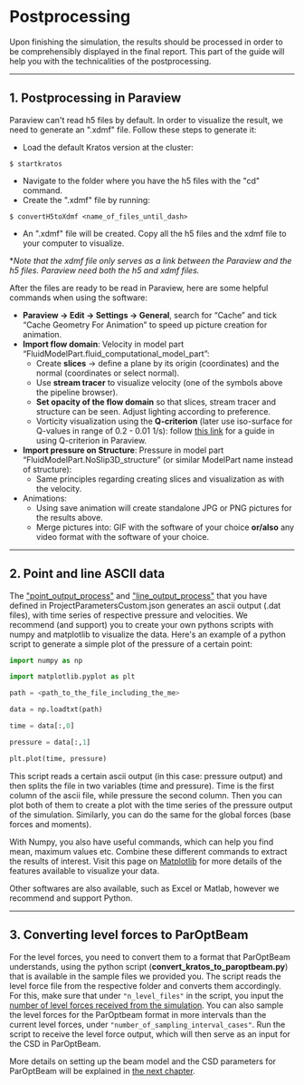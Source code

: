 # Postprocessing
Upon finishing the simulation, the results should be processed in order to be comprehensibly displayed in the final report. This part of the guide will help you with the technicalities of the postprocessing.

___
## 1. Postprocessing in Paraview
Paraview can't read h5 files by default. In order to visualize the result, we need to generate an ".xdmf" file. Follow these steps to generate it:

- Load the default Kratos version at the cluster:
```shell
$ startkratos
```
- Navigate to the folder where you have the h5 files with the "cd" command.
- Create the ".xdmf" file by running:
```shell
$ convertH5toXdmf <name_of_files_until_dash>
```
- An ".xdmf" file will be created. Copy all the h5 files and the xdmf file to your computer to visualize. 

**Note that the xdmf file only serves as a link between the Paraview and the h5 files. Paraview need both the h5 and xdmf files.* 

After the files are ready to be read in Paraview, here are some helpful commands when using the software:
- **Paraview → Edit → Settings → General**, search for “Cache” and tick “Cache Geometry For Animation” 
to speed up picture creation for animation.
- **Import flow domain**: Velocity in model part “FluidModelPart.fluid_computational_model_part”:
  - Create **slices** &rarr; define a plane by its origin (coordinates) and the normal (coordinates or select normal).
  - Use **stream tracer** to visualize velocity (one of the symbols above the pipeline browser).
  - **Set opacity of the flow domain** so that slices, stream tracer and structure can be seen. Adjust lighting according to preference.
  - Vorticity visualization using the **Q-criterion** (later use iso-surface for Q-values in range of 0.2 - 0.01 1/s): follow [this link](https://discourse.paraview.org/t/qcriterion-in-paraview/2355) for a guide in using Q-criterion in Paraview.
- **Import pressure on Structure**: Pressure in model part  “FluidModelPart.NoSlip3D_structure” (or similar ModelPart name instead of structure):
  -  Same principles regarding creating slices and visualization as with the velocity.
- Animations:
  - Using save animation will create standalone JPG or PNG pictures for the results above.
  - Merge pictures into: GIF with the software of your choice **or/also** any video format with the software of your choice.

____
## 2. Point and line ASCII data
The ["point_output_process"](Preprocessing.md#21-point-output-process) and ["line_output_process"](Preprocessing.md#22-line-output-process) that you have defined in ProjectParametersCustom.json generates an ascii output (.dat files), with time series of respective pressure and velocities. We recommend (and support) you to create your own pythons scripts with numpy and matplotlib to visualize the data. Here's an example of a python script to generate a simple plot of the pressure of a certain point:

```python
import numpy as np

import matplotlib.pyplot as plt

path = <path_to_the_file_including_the_me>

data = np.loadtxt(path)

time = data[:,0]

pressure = data[:,1]

plt.plot(time, pressure)
```

This script reads a certain ascii output (in this case: pressure output) and then splits the file in two variables (time and pressure). Time is the first column of the ascii file, while pressure the second column. Then you can plot both of them to create a plot with the time series of the pressure output of the simulation. Similarly, you can do the same for the global forces (base forces and moments). 

With Numpy, you also have useful commands, which can help you find mean, maximum values etc. Combine these different commands to extract the results of interest. Visit this page on [Matplotlib](https://matplotlib.org/) for more details of the features available to visualize your data.

Other softwares are also available, such as Excel or Matlab, however we recommend and support Python.

____
## 3. Converting level forces to ParOptBeam

For the level forces, you need to convert them to a format that ParOptBeam understands, using the python script (**convert_kratos_to_paroptbeam.py**) that is available in the sample files we provided you. The script reads the level force file from the respective folder and converts them accordingly. For this, make sure that under `"n_level_files"` in the script, you input the [number of level forces received from the simulation](Preprocessing.md#23-force-output-process). You can also sample the level forces for the ParOptbeam format in more intervals than the current level forces, under `"number_of_sampling_interval_cases"`. Run the script to receive the level force output, which will then serve as an input for the CSD in ParOptBeam.

More details on setting up the beam model and the CSD parameters for ParOptBeam will be explained in [the next chapter](ParOptBeam_Guide.md).
